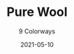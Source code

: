 ---
image_primary: "img/product_main_65_purewool1.JPG"
image_secondary: "img/colorway_65_buttermilk1.jpg"
description: "PURE%20WOOL%20is%20the%20ultimate%20renewable%20product%2C%20being%20both%20biodegradable%20and%20recyclable.%A0%20Colorized%20and%20finished%20in%20Scotland%20using%20dyes%20and%20chemicals%20that%20are%20nationally%20regulated%20and%20non-hazardous%20across%20environments.%A0%20In%20fact%2C%20the%20effluent%20from%20our%20finisher%20is%20so%20pure%20that%20it%20ends%20up%20being%20discharged%20into%20the%20river%20Tweed%2C%20one%20of%20Scotland%u2019s%20finest%20salmon%20fishing%20rivers.%A0%20We%20do%20not%20add%20moth-proof%20treatment%2C%20which%20is%20hazardous%20to%20the%20environment%20--%20as%20well%20as%20to%20the%20moths."
tags: 
  - "Textiles"
designer: "Joseph Noble"
href: "https://www.josephnoble.com/collections/pure-wool/"
title: "Pure Wool"
subtitle: "9 Colorways"
category: "Textiles"
manufacturer: "Joseph Noble"
slug: "/manufacturers/joseph-noble/textiles/joseph-noble-pure-wool"
date: "2021-05-10"
---